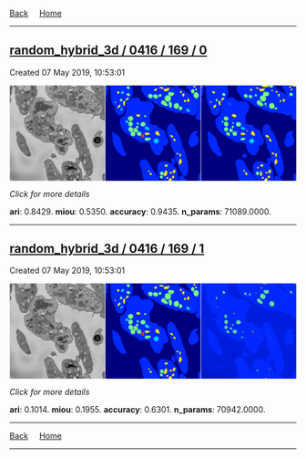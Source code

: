 
[Back](..)&nbsp;&nbsp;&nbsp;&nbsp;&nbsp;[Home](https://leapmanlab.github.io/snapshots)

---

<div class="summary"><a href="0"><h2>random_hybrid_3d / 0416 / 169 / 0</h2></a><p>Created 07 May 2019, 10:53:01
</p><a href="0"><img src="0/media/summary.png" align="center"></a><p>
<i>Click for more details</i>
</p></div>

**ari**: 0.8429. **miou**: 0.5350. **accuracy**: 0.9435. **n_params**: 71089.0000. 

---

<div class="summary"><a href="1"><h2>random_hybrid_3d / 0416 / 169 / 1</h2></a><p>Created 07 May 2019, 10:53:01
</p><a href="1"><img src="1/media/summary.png" align="center"></a><p>
<i>Click for more details</i>
</p></div>

**ari**: 0.1014. **miou**: 0.1955. **accuracy**: 0.6301. **n_params**: 70942.0000. 

---

[Back](..)&nbsp;&nbsp;&nbsp;&nbsp;&nbsp;[Home](https://leapmanlab.github.io/snapshots)

---